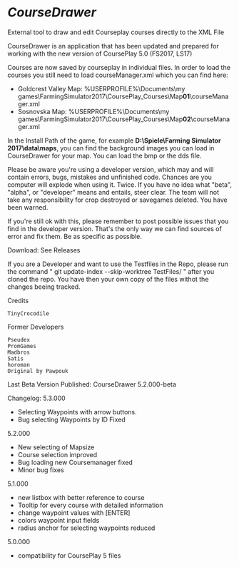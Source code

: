 
***CourseDrawer*** 
=================

External tool to draw and edit Courseplay courses directly to the XML File 

CourseDrawer is an application that has been updated and prepared for working with the new version of CoursePlay 5.0 (FS2017, LS17)

Courses are now saved by courseplay in individual files. In order to load the courses you still need to load courseManager.xml which you can find here:
+ Goldcrest Valley Map: %USERPROFILE%\Documents\my games\FarmingSimulator2017\CoursePlay_Courses\Map**01**\courseManager.xml
+ Sosnovska Map: %USERPROFILE%\Documents\my games\FarmingSimulator2017\CoursePlay_Courses\Map**02**\courseManager.xml

In the Install Path of the game, for example **D:\Spiele\Farming Simulator 2017\data\maps**, 
you can find the background images you can load in CourseDrawer for your map. You can load the bmp or the dds file.

Please be aware you're using a developer version, which may and will contain errors, bugs, mistakes and unfinished code. Chances are you computer will explode when using it. Twice. If you have no idea what "beta", "alpha", or "developer" means and entails, steer clear. The team will not take any responsibility for crop destroyed or savegames deleted. You have been warned.

If you're still ok with this, please remember to post possible issues that you find in the developer version. That's the only way we can find sources of error and fix them. Be as specific as possible.

Download: See Releases

If you are a Developer and want to use the Testfiles in the Repo, please run the command 
" git update-index --skip-worktree TestFiles/ "
after you cloned the repo. You have then your own copy of  the files withot the changes beeing tracked.

Credits
    
    TinyCrocodile

Former Developers

    Pseudex
    PromGames
    Madbros  
    Satis
    horoman
    Original by Pawpouk

Last Beta Version Published: CourseDrawer 5.2.000-beta

Changelog:
5.3.000
+ Selecting Waypoints with arrow buttons.
+ Bug selecting Waypoints by ID Fixed

5.2.000
+ New selecting of Mapsize
+ Course selection improved
+ Bug loading new Coursemanager fixed
+ Minor bug fixes

5.1.000
+ new listbox with better reference to course
+ Tooltip for every course with detailed information
+ change waypoint values with [ENTER]
+ colors waypoint input fields
+ radius anchor for selecting waypoints reduced

5.0.000
+ compatibility for CoursePlay 5 files

